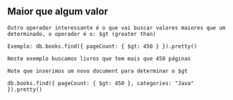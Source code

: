 ## Maior que algum valor

```
Outro operador interessante é o que vai buscar valores maiores que um determinado, o operador é o: $gt (greater than)
```

```
Exemplo: db.books.find({ pageCount: { $gt: 450 } }).pretty()
```

```
Neste exemplo buscamos livros que tem mais que 450 páginas
```

```
Note que inserimos um novo document para determinar o $gt
```

```
db.books.find({ pageCount: { $gt: 450 }, categories: "Java" }).pretty()
```
